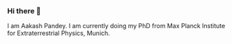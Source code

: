 ### Hi there 👋
I am Aakash Pandey. I am currently doing my PhD from Max Planck Institute for Extraterrestrial Physics, Munich.
